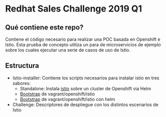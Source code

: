 # Redhat Sales Challenge 2019 Q1

## Qué contiene este repo?
Contiene el código necesario para realizar una POC basada en Openshift e Istio. Esta prueba de concepto utiliza un para de microservicios de ejemplo sobre los cuales ejecutar una serie de casos de uso de Istio.

## Estructura
- Istio-installer: Contiene los scripts necesarios para instalar istio en tres sabores:
  - Standalone: Instala [istio](istio-installer/ISTIO-INSTALLER.md) sobre un cluster de Openshift via Helm
  - [Bootstrap](istio-installer/vagrant/VAGRANT-BOOTSTRAP.md) de vagrant/openshift/istio
  - [Bootstrap](istio-installer/vagrant/VAGRANT-BOOTSTRAP.md) de vagrant/openshift/istio con helm
- Challenge: Descriptores de despliegue con los distintos escenarios de Istio